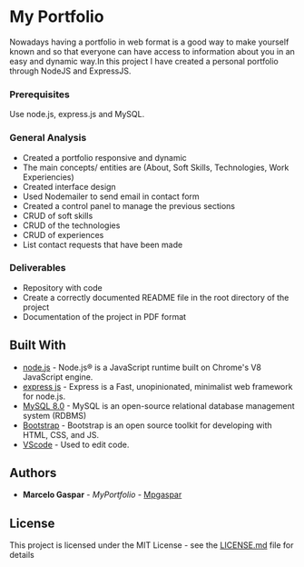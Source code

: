 # My Portfolio

Nowadays having a portfolio in web format is a good way to make yourself known and so that everyone can have access to information about you in an easy and dynamic way.In this project I have created a personal portfolio through NodeJS and ExpressJS.

### Prerequisites

Use node.js, express.js and MySQL.

### General Analysis

* Created a portfolio responsive and dynamic
* The main concepts/ entities are (About, Soft Skills, Technologies, Work Experiencies)
* Created interface design
* Used Nodemailer to send email in contact form
* Created a control panel to manage the previous sections
* CRUD of soft skills
* CRUD of the technologies
* CRUD of experiences
* List contact requests that have been made


### Deliverables

* Repository with code
* Create a correctly documented README file in the root directory of the project 
* Documentation of the project in PDF format


## Built With

* [node.js](https://nodejs.org) - Node.js® is a JavaScript runtime built on Chrome's V8 JavaScript engine.
* [express js](https://expressjs.com) - Express is a Fast, unopinionated, minimalist web framework for node.js. 
* [MySQL 8.0](https://www.mysql.com/) - MySQL is an open-source relational database management system (RDBMS)
* [Bootstrap](https://getbootstrap.com/) - Bootstrap is an open source toolkit for developing with HTML, CSS, and JS.
* [VScode](https://code.visualstudio.com) - Used to edit code.


## Authors

* **Marcelo Gaspar** - *MyPortfolio* - [Mpgaspar](https://github.com/Mpgaspar)


## License

This project is licensed under the MIT License - see the [LICENSE.md](LICENSE.md) file for details